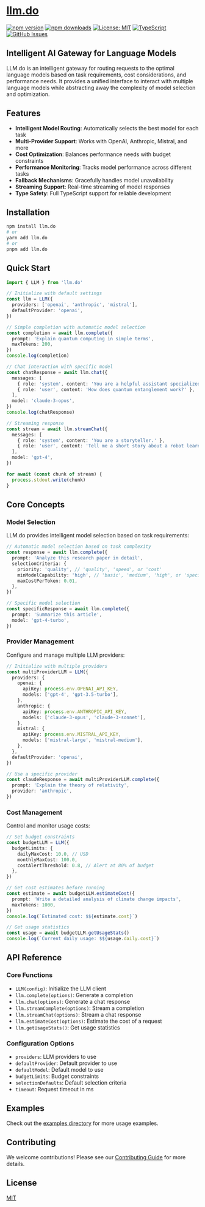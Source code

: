 # [llm.do](https://llm.do)

[![npm version](https://img.shields.io/npm/v/llm.do.svg)](https://www.npmjs.com/package/llm.do)
[![npm downloads](https://img.shields.io/npm/dm/llm.do.svg)](https://www.npmjs.com/package/llm.do)
[![License: MIT](https://img.shields.io/badge/License-MIT-blue.svg)](https://opensource.org/licenses/MIT)
[![TypeScript](https://img.shields.io/badge/TypeScript-4.9.5-blue.svg)](https://www.typescriptlang.org/)
[![GitHub Issues](https://img.shields.io/github/issues/drivly/ai.svg)](https://github.com/drivly/ai/issues)

## Intelligent AI Gateway for Language Models

LLM.do is an intelligent gateway for routing requests to the optimal language models based on task requirements, cost considerations, and performance needs. It provides a unified interface to interact with multiple language models while abstracting away the complexity of model selection and optimization.

## Features

- **Intelligent Model Routing**: Automatically selects the best model for each task
- **Multi-Provider Support**: Works with OpenAI, Anthropic, Mistral, and more
- **Cost Optimization**: Balances performance needs with budget constraints
- **Performance Monitoring**: Tracks model performance across different tasks
- **Fallback Mechanisms**: Gracefully handles model unavailability
- **Streaming Support**: Real-time streaming of model responses
- **Type Safety**: Full TypeScript support for reliable development

## Installation

```bash
npm install llm.do
# or
yarn add llm.do
# or
pnpm add llm.do
```

## Quick Start

```typescript
import { LLM } from 'llm.do'

// Initialize with default settings
const llm = LLM({
  providers: ['openai', 'anthropic', 'mistral'],
  defaultProvider: 'openai',
})

// Simple completion with automatic model selection
const completion = await llm.complete({
  prompt: 'Explain quantum computing in simple terms',
  maxTokens: 200,
})
console.log(completion)

// Chat interaction with specific model
const chatResponse = await llm.chat({
  messages: [
    { role: 'system', content: 'You are a helpful assistant specialized in physics.' },
    { role: 'user', content: 'How does quantum entanglement work?' },
  ],
  model: 'claude-3-opus',
})
console.log(chatResponse)

// Streaming response
const stream = await llm.streamChat({
  messages: [
    { role: 'system', content: 'You are a storyteller.' },
    { role: 'user', content: 'Tell me a short story about a robot learning to paint.' },
  ],
  model: 'gpt-4',
})

for await (const chunk of stream) {
  process.stdout.write(chunk)
}
```

## Core Concepts

### Model Selection

LLM.do provides intelligent model selection based on task requirements:

```typescript
// Automatic model selection based on task complexity
const response = await llm.complete({
  prompt: 'Analyze this research paper in detail',
  selectionCriteria: {
    priority: 'quality', // 'quality', 'speed', or 'cost'
    minModelCapability: 'high', // 'basic', 'medium', 'high', or 'specialized'
    maxCostPerToken: 0.01,
  },
})

// Specific model selection
const specificResponse = await llm.complete({
  prompt: 'Summarize this article',
  model: 'gpt-4-turbo',
})
```

### Provider Management

Configure and manage multiple LLM providers:

```typescript
// Initialize with multiple providers
const multiProviderLLM = LLM({
  providers: {
    openai: {
      apiKey: process.env.OPENAI_API_KEY,
      models: ['gpt-4', 'gpt-3.5-turbo'],
    },
    anthropic: {
      apiKey: process.env.ANTHROPIC_API_KEY,
      models: ['claude-3-opus', 'claude-3-sonnet'],
    },
    mistral: {
      apiKey: process.env.MISTRAL_API_KEY,
      models: ['mistral-large', 'mistral-medium'],
    },
  },
  defaultProvider: 'openai',
})

// Use a specific provider
const claudeResponse = await multiProviderLLM.complete({
  prompt: 'Explain the theory of relativity',
  provider: 'anthropic',
})
```

### Cost Management

Control and monitor usage costs:

```typescript
// Set budget constraints
const budgetLLM = LLM({
  budgetLimits: {
    dailyMaxCost: 10.0, // USD
    monthlyMaxCost: 100.0,
    costAlertThreshold: 0.8, // Alert at 80% of budget
  },
})

// Get cost estimates before running
const estimate = await budgetLLM.estimateCost({
  prompt: 'Write a detailed analysis of climate change impacts',
  maxTokens: 1000,
})
console.log(`Estimated cost: $${estimate.cost}`)

// Get usage statistics
const usage = await budgetLLM.getUsageStats()
console.log(`Current daily usage: $${usage.daily.cost}`)
```

## API Reference

### Core Functions

- `LLM(config)`: Initialize the LLM client
- `llm.complete(options)`: Generate a completion
- `llm.chat(options)`: Generate a chat response
- `llm.streamComplete(options)`: Stream a completion
- `llm.streamChat(options)`: Stream a chat response
- `llm.estimateCost(options)`: Estimate the cost of a request
- `llm.getUsageStats()`: Get usage statistics

### Configuration Options

- `providers`: LLM providers to use
- `defaultProvider`: Default provider to use
- `defaultModel`: Default model to use
- `budgetLimits`: Budget constraints
- `selectionDefaults`: Default selection criteria
- `timeout`: Request timeout in ms

## Examples

Check out the [examples directory](https://github.com/drivly/ai/tree/main/examples) for more usage examples.

## Contributing

We welcome contributions! Please see our [Contributing Guide](https://github.com/drivly/ai/blob/main/CONTRIBUTING.md) for more details.

## License

[MIT](https://opensource.org/licenses/MIT)
